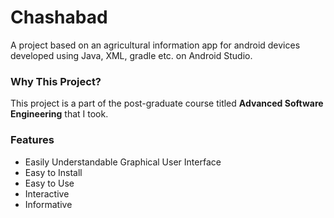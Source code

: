 # Chashabad

A project based on an agricultural information app for android devices developed using Java, XML, gradle etc. on Android Studio.

### Why This Project?
This project is a part of the post-graduate course titled **Advanced Software Engineering** that I took.

### Features
- Easily Understandable Graphical User Interface
- Easy to Install
- Easy to Use
- Interactive
- Informative